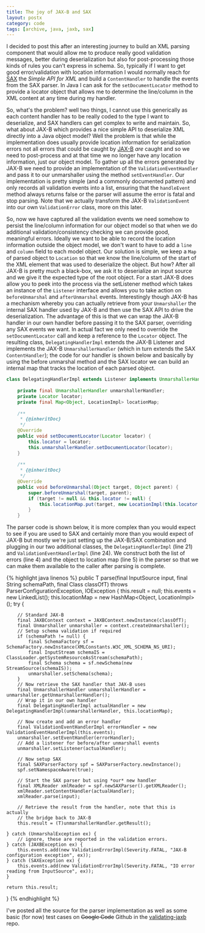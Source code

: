 ```yaml
---
title: The joy of JAX-B and SAX
layout: postx
category: code
tags: [archive, java, jaxb, sax]
---
```


I decided to post this after an interesting journey to build an XML parsing component that would allow me to produce 
really good validation messages, better during deserialization but also for post-processing those kinds of rules you 
can't express in schema. So, typically if I want to get good error/validation with location information I would normally 
reach for [SAX](http://www.saxproject.org/) the _Simple API for XML_ and build a `ContentHandler` to handle the events 
from the SAX parser. In Java I can ask for the `setDocumentLocator` method to provide a locator object that allows me to 
determine the line/column in the XML content at any time during my handler.

So, what's the problem? well two things, I cannot use this generically as each content handler has to be really coded to 
the type I want to deserialize, and SAX handlers can get complex to write and maintain. So, what about JAX-B which 
provides a nice simple API to deserialize XML directly into a Java object model? Well the problem is that while the 
implementation does usually provide location information for serialization errors not all errors that could be caught 
by [JAX-B](https://github.com/eclipse-ee4j/jaxb-ri) _are_ caught and so we need to post-process and at that time we no 
longer have any location information, just our object model. To gather up all the errors generated by JAX-B we need to 
provide an implementation of the `ValidationEventHandler` and pass it to our unmarshaller using the method 
`setEventHandler`. Our implementation is pretty simple (and a commonly documented pattern) and only records all 
validation events into a list, ensuring that the `handleEvent` method always returns false or the parser will assume the 
error is fatal and stop parsing. Note that we actually transform the JAX-B `ValidationEvent` into our own 
`ValidationError` class, more on this later.

So, now we have captured all the validation events we need somehow to persist the line/column information for our object 
model so that when we do additional validation/consistency checking we can provide good, meaningful errors. Ideally we 
want to be able to record the location information outside the object model, we don't want to have to add a `line` and 
`column` field to each model object. Our solution is simple, we keep a `Map` of parsed object to `Location` so that we 
know the line/column of the start of the XML element that was used to deserialize the object. But how? After all JAX-B 
is pretty much a black-box, we ask it to deserialize an input source and we give it the expected type of the root 
object. For a start JAX-B does allow you to peek into the process via the setListener method which takes an instance of 
the `Listener` interface and allows you to take action on `beforeUnmarshal` and `afterUnmarshal` events. Interestingly 
though JAX-B has a mechanism whereby you can actually retrieve from your `Unmarshaller` the internal SAX handler used 
by JAX-B and then use the SAX API to drive the deserialization. The advantage of this is that we can wrap the JAX-B 
handler in our own handler before passing it to the SAX parser, overriding any SAX events we want. In actual fact we 
only need to override the `setDocumentLocator` call and keep a reference to the `Locator` object. The resulting class, 
`DelegatingHandlerImpl` extends the JAX-B Listener and implements the JAX-B `UnmarshallerHandler` (which in turn extends 
the SAX `ContentHandler`); the code for our handler is shown below and basically by using the before unmarshal method 
and the SAX locator we can build an internal map that tracks the location of each parsed object.

```java
class DelegatingHandlerImpl extends Listener implements UnmarshallerHandler {
 
    private final UnmarshallerHandler unmarshallerHandler;
    private Locator locator;
    private final Map<Object, LocationImpl> locationMap;
     
    /**
     * {@inheritDoc}
     */
    @Override
    public void setDocumentLocator(Locator locator) {
        this.locator = locator;
        this.unmarshallerHandler.setDocumentLocator(locator);
    }
 
    /**
     * {@inheritDoc}
     */
    @Override
    public void beforeUnmarshal(Object target, Object parent) {
        super.beforeUnmarshal(target, parent);
        if (target != null && this.locator != null) {
            this.locationMap.put(target, new LocationImpl(this.locator.getLineNumber(), this.locator.getColumnNumber()));
        }
    }
```

The parser code is shown below, it is more complex than you would expect to see if you are used to SAX and certainly 
more than you would expect of JAX-B but mostly we're just setting up the JAX-B/SAX combination and plugging in our two 
additional classes, the `DelegatingHandlerImpl` (line 21) and `ValidationEventHandlerImpl` (line 24). We construct 
both the list of errors (line 4) and the object to location map (line 5) in the parser so that we can make them 
available to the caller after parsing is complete.

{% highlight java linenos %}
public T parse(final InputSource input, final String schemaPath, final Class classOfT)
        throws ParserConfigurationException, IOException {
    this.result = null;
    this.events = new LinkedList<ValidationError>();
    this.locationMap = new HashMap<Object, LocationImpl>();
    try {
         
        // Standard JAX-B
        final JAXBContext context = JAXBContext.newInstance(classOfT);
        final Unmarshaller unmarshaller = context.createUnmarshaller();
        // Setup schema validation if required
        if (schemaPath != null) {
            final SchemaFactory sf = SchemaFactory.newInstance(XMLConstants.W3C_XML_SCHEMA_NS_URI);
            final InputStream schemaIS = ClassLoader.getSystemResourceAsStream(schemaPath);
            final Schema schema = sf.newSchema(new StreamSource(schemaIS));
            unmarshaller.setSchema(schema);
        }
        // Now retrieve the SAX handler that JAX-B uses
        final UnmarshallerHandler unmarshallerHandler = unmarshaller.getUnmarshallerHandler();
        // Wrap it in our own handler
        final DelegatingHandlerImpl actualHandler = new DelegatingHandlerImpl(unmarshallerHandler, this.locationMap);
 
        // Now create and add an error handler
        final ValidationEventHandlerImpl errorHandler = new ValidationEventHandlerImpl(this.events);
        unmarshaller.setEventHandler(errorHandler);
        // Add a listener for before/after unmarshall events
        unmarshaller.setListener(actualHandler);
 
        // Now setup SAX
        final SAXParserFactory spf = SAXParserFactory.newInstance();
        spf.setNamespaceAware(true);
         
        // Start the SAX parser but using *our* new handler
        final XMLReader xmlReader = spf.newSAXParser().getXMLReader();
        xmlReader.setContentHandler(actualHandler);
        xmlReader.parse(input);
 
        // Retrieve the result from the handler, note that this is actually
        // the bridge back to JAX-B
        this.result = (T)unmarshallerHandler.getResult();
         
    } catch (UnmarshalException ex) {
        // ignore, these are reported in the validation errors.
    } catch (JAXBException ex) {
        this.events.add(new ValidationErrorImpl(Severity.FATAL, "JAX-B configuration exception", ex));
    } catch (SAXException ex) {
        this.events.add(new ValidationErrorImpl(Severity.FATAL, "IO error reading from InputSource", ex));
    }
     
    return this.result;
}
{% endhighlight %}

I've posted all the source for the parser implementation as well as some basic (for now) test cases on <del>Google 
Code</del> Github in the [validating-jaxb](https://github.com/johnstonskj/validating-jaxb) repo.

